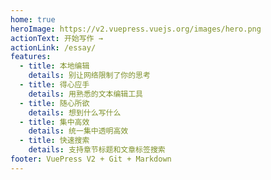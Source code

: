 ```yaml
---
home: true
heroImage: https://v2.vuepress.vuejs.org/images/hero.png
actionText: 开始写作 →
actionLink: /essay/
features:
  - title: 本地编辑
    details: 别让网络限制了你的思考
  - title: 得心应手
    details: 用熟悉的文本编辑工具
  - title: 随心所欲
    details: 想到什么写什么
  - title: 集中高效
    details: 统一集中透明高效
  - title: 快速搜索
    details: 支持章节标题和文章标签搜索
footer: VuePress V2 + Git + Markdown
---
```

